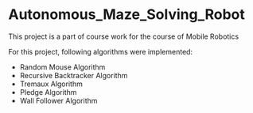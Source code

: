 # Autonomous_Maze_Solving_Robot
This project is a part of course work for the course of Mobile Robotics

For this project, following algorithms were implemented:
 - Random Mouse Algorithm
 - Recursive Backtracker Algorithm
 - Tremaux Algorithm
 - Pledge Algorithm
 - Wall Follower Algorithm
